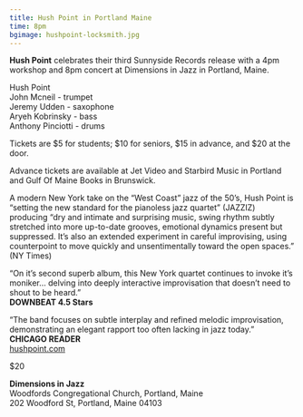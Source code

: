 ```yaml
---
title: Hush Point in Portland Maine
time: 8pm
bgimage: hushpoint-locksmith.jpg
---
```

**Hush Point** celebrates their third Sunnyside Records release with a 4pm workshop and 8pm concert at Dimensions in Jazz in Portland, Maine. 

Hush Point  
John Mcneil - trumpet  
Jeremy Udden - saxophone  
Aryeh Kobrinsky - bass  
Anthony Pinciotti - drums

Tickets are $5 for students; $10 for seniors, $15 in advance, and $20 at the door.

Advance tickets are available at Jet Video and Starbird Music in Portland and Gulf Of Maine Books in Brunswick.

A modern New York take on the “West Coast” jazz of the 50’s, Hush Point is “setting the new standard for the pianoless jazz quartet” (JAZZIZ) producing “dry and intimate and surprising music, swing rhythm subtly stretched into more up-to-date grooves, emotional dynamics present but suppressed. It’s also an extended experiment in careful improvising, using counterpoint to move quickly and unsentimentally toward the open spaces.” (NY Times)

“On it’s second superb album, this New York quartet continues to invoke it’s moniker… delving into deeply interactive improvisation that doesn’t need to shout to be heard.”  
**DOWNBEAT 4.5 Stars**

“The band focuses on subtle interplay and refined melodic improvisation, demonstrating an elegant rapport too often lacking in jazz today.”  
**CHICAGO READER**  
[hushpoint.com](hushpoint.com)

$20

**Dimensions in Jazz**  
Woodfords Congregational Church, Portland, Maine  
202 Woodford St, Portland, Maine 04103
